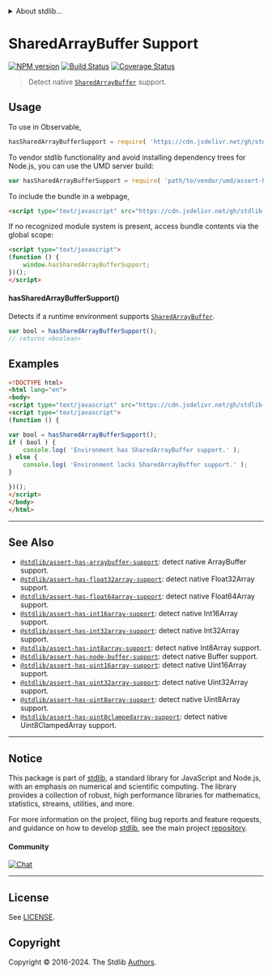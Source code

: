 <!--

@license Apache-2.0

Copyright (c) 2018 The Stdlib Authors.

Licensed under the Apache License, Version 2.0 (the "License");
you may not use this file except in compliance with the License.
You may obtain a copy of the License at

   http://www.apache.org/licenses/LICENSE-2.0

Unless required by applicable law or agreed to in writing, software
distributed under the License is distributed on an "AS IS" BASIS,
WITHOUT WARRANTIES OR CONDITIONS OF ANY KIND, either express or implied.
See the License for the specific language governing permissions and
limitations under the License.

-->


<details>
  <summary>
    About stdlib...
  </summary>
  <p>We believe in a future in which the web is a preferred environment for numerical computation. To help realize this future, we've built stdlib. stdlib is a standard library, with an emphasis on numerical and scientific computation, written in JavaScript (and C) for execution in browsers and in Node.js.</p>
  <p>The library is fully decomposable, being architected in such a way that you can swap out and mix and match APIs and functionality to cater to your exact preferences and use cases.</p>
  <p>When you use stdlib, you can be absolutely certain that you are using the most thorough, rigorous, well-written, studied, documented, tested, measured, and high-quality code out there.</p>
  <p>To join us in bringing numerical computing to the web, get started by checking us out on <a href="https://github.com/stdlib-js/stdlib">GitHub</a>, and please consider <a href="https://opencollective.com/stdlib">financially supporting stdlib</a>. We greatly appreciate your continued support!</p>
</details>

# SharedArrayBuffer Support

[![NPM version][npm-image]][npm-url] [![Build Status][test-image]][test-url] [![Coverage Status][coverage-image]][coverage-url] <!-- [![dependencies][dependencies-image]][dependencies-url] -->

> Detect native [`SharedArrayBuffer`][mdn-sharedarraybuffer] support.



<section class="usage">

## Usage

<!-- eslint-disable id-length -->

To use in Observable,

```javascript
hasSharedArrayBufferSupport = require( 'https://cdn.jsdelivr.net/gh/stdlib-js/assert-has-sharedarraybuffer-support@umd/browser.js' )
```

To vendor stdlib functionality and avoid installing dependency trees for Node.js, you can use the UMD server build:

```javascript
var hasSharedArrayBufferSupport = require( 'path/to/vendor/umd/assert-has-sharedarraybuffer-support/index.js' )
```

To include the bundle in a webpage,

```html
<script type="text/javascript" src="https://cdn.jsdelivr.net/gh/stdlib-js/assert-has-sharedarraybuffer-support@umd/browser.js"></script>
```

If no recognized module system is present, access bundle contents via the global scope:

```html
<script type="text/javascript">
(function () {
    window.hasSharedArrayBufferSupport;
})();
</script>
```

#### hasSharedArrayBufferSupport()

Detects if a runtime environment supports [`SharedArrayBuffer`][mdn-sharedarraybuffer].

<!-- eslint-disable id-length -->

```javascript
var bool = hasSharedArrayBufferSupport();
// returns <boolean>
```

</section>

<!-- /.usage -->

<section class="examples">

## Examples

<!-- eslint-disable id-length -->

<!-- eslint no-undef: "error" -->

```html
<!DOCTYPE html>
<html lang="en">
<body>
<script type="text/javascript" src="https://cdn.jsdelivr.net/gh/stdlib-js/assert-has-sharedarraybuffer-support@umd/browser.js"></script>
<script type="text/javascript">
(function () {

var bool = hasSharedArrayBufferSupport();
if ( bool ) {
    console.log( 'Environment has SharedArrayBuffer support.' );
} else {
    console.log( 'Environment lacks SharedArrayBuffer support.' );
}

})();
</script>
</body>
</html>
```

</section>

<!-- /.examples -->



<!-- Section for related `stdlib` packages. Do not manually edit this section, as it is automatically populated. -->

<section class="related">

* * *

## See Also

-   <span class="package-name">[`@stdlib/assert-has-arraybuffer-support`][@stdlib/assert/has-arraybuffer-support]</span><span class="delimiter">: </span><span class="description">detect native ArrayBuffer support.</span>
-   <span class="package-name">[`@stdlib/assert-has-float32array-support`][@stdlib/assert/has-float32array-support]</span><span class="delimiter">: </span><span class="description">detect native Float32Array support.</span>
-   <span class="package-name">[`@stdlib/assert-has-float64array-support`][@stdlib/assert/has-float64array-support]</span><span class="delimiter">: </span><span class="description">detect native Float64Array support.</span>
-   <span class="package-name">[`@stdlib/assert-has-int16array-support`][@stdlib/assert/has-int16array-support]</span><span class="delimiter">: </span><span class="description">detect native Int16Array support.</span>
-   <span class="package-name">[`@stdlib/assert-has-int32array-support`][@stdlib/assert/has-int32array-support]</span><span class="delimiter">: </span><span class="description">detect native Int32Array support.</span>
-   <span class="package-name">[`@stdlib/assert-has-int8array-support`][@stdlib/assert/has-int8array-support]</span><span class="delimiter">: </span><span class="description">detect native Int8Array support.</span>
-   <span class="package-name">[`@stdlib/assert-has-node-buffer-support`][@stdlib/assert/has-node-buffer-support]</span><span class="delimiter">: </span><span class="description">detect native Buffer support.</span>
-   <span class="package-name">[`@stdlib/assert-has-uint16array-support`][@stdlib/assert/has-uint16array-support]</span><span class="delimiter">: </span><span class="description">detect native Uint16Array support.</span>
-   <span class="package-name">[`@stdlib/assert-has-uint32array-support`][@stdlib/assert/has-uint32array-support]</span><span class="delimiter">: </span><span class="description">detect native Uint32Array support.</span>
-   <span class="package-name">[`@stdlib/assert-has-uint8array-support`][@stdlib/assert/has-uint8array-support]</span><span class="delimiter">: </span><span class="description">detect native Uint8Array support.</span>
-   <span class="package-name">[`@stdlib/assert-has-uint8clampedarray-support`][@stdlib/assert/has-uint8clampedarray-support]</span><span class="delimiter">: </span><span class="description">detect native Uint8ClampedArray support.</span>

</section>

<!-- /.related -->

<!-- Section for all links. Make sure to keep an empty line after the `section` element and another before the `/section` close. -->


<section class="main-repo" >

* * *

## Notice

This package is part of [stdlib][stdlib], a standard library for JavaScript and Node.js, with an emphasis on numerical and scientific computing. The library provides a collection of robust, high performance libraries for mathematics, statistics, streams, utilities, and more.

For more information on the project, filing bug reports and feature requests, and guidance on how to develop [stdlib][stdlib], see the main project [repository][stdlib].

#### Community

[![Chat][chat-image]][chat-url]

---

## License

See [LICENSE][stdlib-license].


## Copyright

Copyright &copy; 2016-2024. The Stdlib [Authors][stdlib-authors].

</section>

<!-- /.stdlib -->

<!-- Section for all links. Make sure to keep an empty line after the `section` element and another before the `/section` close. -->

<section class="links">

[npm-image]: http://img.shields.io/npm/v/@stdlib/assert-has-sharedarraybuffer-support.svg
[npm-url]: https://npmjs.org/package/@stdlib/assert-has-sharedarraybuffer-support

[test-image]: https://github.com/stdlib-js/assert-has-sharedarraybuffer-support/actions/workflows/test.yml/badge.svg?branch=main
[test-url]: https://github.com/stdlib-js/assert-has-sharedarraybuffer-support/actions/workflows/test.yml?query=branch:main

[coverage-image]: https://img.shields.io/codecov/c/github/stdlib-js/assert-has-sharedarraybuffer-support/main.svg
[coverage-url]: https://codecov.io/github/stdlib-js/assert-has-sharedarraybuffer-support?branch=main

<!--

[dependencies-image]: https://img.shields.io/david/stdlib-js/assert-has-sharedarraybuffer-support.svg
[dependencies-url]: https://david-dm.org/stdlib-js/assert-has-sharedarraybuffer-support/main

-->

[chat-image]: https://img.shields.io/gitter/room/stdlib-js/stdlib.svg
[chat-url]: https://app.gitter.im/#/room/#stdlib-js_stdlib:gitter.im

[stdlib]: https://github.com/stdlib-js/stdlib

[stdlib-authors]: https://github.com/stdlib-js/stdlib/graphs/contributors

[cli-section]: https://github.com/stdlib-js/assert-has-sharedarraybuffer-support#cli
[cli-url]: https://github.com/stdlib-js/assert-has-sharedarraybuffer-support/tree/cli
[@stdlib/assert-has-sharedarraybuffer-support]: https://github.com/stdlib-js/assert-has-sharedarraybuffer-support/tree/main

[umd]: https://github.com/umdjs/umd
[es-module]: https://developer.mozilla.org/en-US/docs/Web/JavaScript/Guide/Modules

[deno-url]: https://github.com/stdlib-js/assert-has-sharedarraybuffer-support/tree/deno
[umd-url]: https://github.com/stdlib-js/assert-has-sharedarraybuffer-support/tree/umd
[esm-url]: https://github.com/stdlib-js/assert-has-sharedarraybuffer-support/tree/esm
[branches-url]: https://github.com/stdlib-js/assert-has-sharedarraybuffer-support/blob/main/branches.md

[stdlib-license]: https://raw.githubusercontent.com/stdlib-js/assert-has-sharedarraybuffer-support/main/LICENSE

[mdn-sharedarraybuffer]: https://developer.mozilla.org/en-US/docs/Web/JavaScript/Reference/Global_Objects/SharedArrayBuffer

<!-- <related-links> -->

[@stdlib/assert/has-arraybuffer-support]: https://github.com/stdlib-js/assert-has-arraybuffer-support/tree/umd

[@stdlib/assert/has-float32array-support]: https://github.com/stdlib-js/assert-has-float32array-support/tree/umd

[@stdlib/assert/has-float64array-support]: https://github.com/stdlib-js/assert-has-float64array-support/tree/umd

[@stdlib/assert/has-int16array-support]: https://github.com/stdlib-js/assert-has-int16array-support/tree/umd

[@stdlib/assert/has-int32array-support]: https://github.com/stdlib-js/assert-has-int32array-support/tree/umd

[@stdlib/assert/has-int8array-support]: https://github.com/stdlib-js/assert-has-int8array-support/tree/umd

[@stdlib/assert/has-node-buffer-support]: https://github.com/stdlib-js/assert-has-node-buffer-support/tree/umd

[@stdlib/assert/has-uint16array-support]: https://github.com/stdlib-js/assert-has-uint16array-support/tree/umd

[@stdlib/assert/has-uint32array-support]: https://github.com/stdlib-js/assert-has-uint32array-support/tree/umd

[@stdlib/assert/has-uint8array-support]: https://github.com/stdlib-js/assert-has-uint8array-support/tree/umd

[@stdlib/assert/has-uint8clampedarray-support]: https://github.com/stdlib-js/assert-has-uint8clampedarray-support/tree/umd

<!-- </related-links> -->

</section>

<!-- /.links -->
